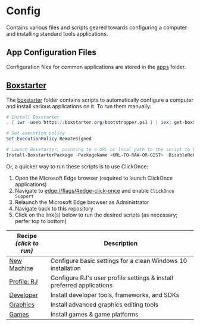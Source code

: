 # Config

Contains various files and scripts geared towards configuring a computer and installing standard tools applications.

## App Configuration Files

Configuration files for common applications are stored in the [apps](./apps) folder.

## [Boxstarter](https://boxstarter.org)

The [boxstarter](./boxstarter) folder contains scripts to automatically configure a computer and install various applications on it. To run them manually:

```powershell
# Install Boxstarter
. { iwr -useb https://boxstarter.org/bootstrapper.ps1 } | iex; get-boxstarter -Force

# Set execution policy
Set-ExecutionPolicy RemoteSigned

# Launch Boxstarter, pointing to a URL or local path to the script to be run
Install-BoxstarterPackage -PackageName <URL-TO-RAW-OR-GIST> -DisableReboots
```

Or, a quicker way to run these scripts is to use ClickOnce:

1. Open the Microsoft Edge browser (required to launch ClickOnce applications)
2. Navigate to [edge://flags/#edge-click-once](edge://flags/#edge-click-once) and enable `ClickOnce Support`
3. Relaunch the Microsoft Edge browser as Administrator
4. Navigate back to this repository
5. Click on the link(s) below to run the desired scripts (as necessary; perfer top to bottom)

| Recipe<br/>_(click to run)_                                                                                                         | Description                                                           |
| ----------------------------------------------------------------------------------------------------------------------------------- | --------------------------------------------------------------------- |
| [New Machine](http://boxstarter.org/package/url?https://raw.githubusercontent.com/TaffarelJr/config/main/boxstarter/NewMachine.ps1) | Configure basic settings for a clean Windows 10 installation          |
| [Profile: RJ](http://boxstarter.org/package/url?https://raw.githubusercontent.com/TaffarelJr/config/main/boxstarter/Profile-RJ.ps1) | Configure RJ's user profile settings & install preferred applications |
| [Developer](http://boxstarter.org/package/url?https://raw.githubusercontent.com/TaffarelJr/config/main/boxstarter/Developer.ps1)    | Install developer tools, frameworks, and SDKs                         |
| [Graphics](http://boxstarter.org/package/url?https://raw.githubusercontent.com/TaffarelJr/config/main/boxstarter/Graphics.ps1)      | Install advanced graphics editing tools                               |
| [Games](http://boxstarter.org/package/url?https://raw.githubusercontent.com/TaffarelJr/config/main/boxstarter/Games.ps1)            | Install games & game platforms                                        |
